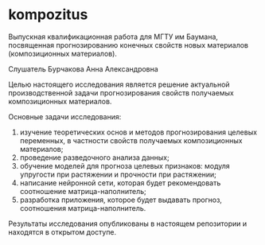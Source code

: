 # kompozitus
Выпускная квалификационная работа для МГТУ им Баумана, посвященная прогнозированию конечных свойств новых материалов (композиционных материалов). 

Слушатель Бурчакова Анна Александровна


Целью настоящего исследования является решение актуальной производственной задачи прогнозирования свойств получаемых композиционных материалов.

Основные задачи исследования:
1.	изучение теоретических основ и методов прогнозирования целевых переменных, в частности свойств получаемых композиционных материалов;
2.	проведение разведочного анализа данных; 
3.	обучение моделей для прогноза целевых признаков: модуля упругости при растяжении и прочности при растяжении;
4.	написание нейронной сети, которая будет рекомендовать соотношение матрица-наполнитель;
5.	разработка приложения, которое будет выдавать прогноз, соотношения матрица-наполнитель.
	
 Результаты исследования опубликованы в настоящем репозитории и находятся в открытом доступе. 
